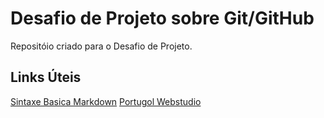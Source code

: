 # Desafio de Projeto sobre Git/GitHub
Repositóio criado para o Desafio de Projeto.

## Links Úteis
[Sintaxe Basica Markdown](https://www.markdownguide.org/basic-syntax/)
[Portugol Webstudio](https://portugol-webstudio.cubos.io/ide)
